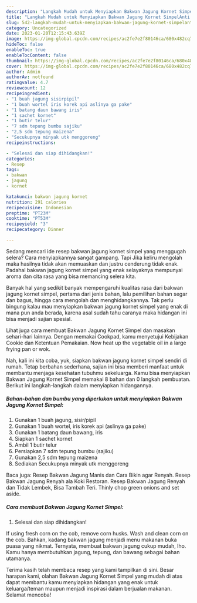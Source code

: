 ```yaml
---
description: "Langkah Mudah untuk Menyiapkan Bakwan Jagung Kornet SimpelAnti Ribet"
title: "Langkah Mudah untuk Menyiapkan Bakwan Jagung Kornet SimpelAnti Ribet"
slug: 542-langkah-mudah-untuk-menyiapkan-bakwan-jagung-kornet-simpelanti-ribet
category: Uncategorized
date: 2023-01-20T12:15:43.639Z
image: https://img-global.cpcdn.com/recipes/ac2fe7e2f80146ca/680x482cq70/bakwan-jagung-kornet-simpel-foto-resep-utama.jpg
hideToc: false
enableToc: true
enableTocContent: false
thumbnail: https://img-global.cpcdn.com/recipes/ac2fe7e2f80146ca/680x482cq70/bakwan-jagung-kornet-simpel-foto-resep-utama.jpg
cover: https://img-global.cpcdn.com/recipes/ac2fe7e2f80146ca/680x482cq70/bakwan-jagung-kornet-simpel-foto-resep-utama.jpg
author: Admin
authorAv: notfound
ratingvalue: 4.7
reviewcount: 12
recipeingredient:
- "1 buah jagung sisirpipil"
- "1 buah wortel iris korek api aslinya ga pake"
- "1 batang daun bawang iris"
- "1 sachet kornet"
- "1 butir telur"
- "7 sdm tepung bumbu sajiku"
- "2,5 sdm tepung maizena"
- "Secukupnya minyak utk menggoreng"
recipeinstructions:

- "Selesai dan siap dihidangkan!"
categories:
- Resep
tags:
- bakwan
- jagung
- kornet

katakunci: bakwan jagung kornet 
nutrition: 291 calories
recipecuisine: Indonesian
preptime: "PT23M"
cooktime: "PT53M"
recipeyield: "3"
recipecategory: Dinner

---
```



Sedang mencari ide resep bakwan jagung kornet simpel yang menggugah selera? Cara menyiapkannya sangat gampang. Tapi Jika keliru mengolah maka hasilnya tidak akan memuaskan dan justru cenderung tidak enak. Padahal bakwan jagung kornet simpel yang enak selayaknya mempunyai aroma dan cita rasa yang bisa memancing selera kita.


Banyak hal yang sedikit banyak mempengaruhi kualitas rasa dari bakwan jagung kornet simpel, pertama dari jenis bahan, lalu pemilihan bahan segar dan bagus, hingga cara mengolah dan menghidangkannya. Tak perlu bingung kalau mau menyiapkan bakwan jagung kornet simpel yang enak di mana pun anda berada, karena asal sudah tahu caranya maka hidangan ini bisa menjadi sajian spesial.

Lihat juga cara membuat Bakwan Jagung Kornet Simpel dan masakan sehari-hari lainnya. Dengan memakai Cookpad, kamu menyetujui Kebijakan Cookie dan Ketentuan Pemakaian. Now heat up the vegetable oil in a large frying pan or wok.


Nah, kali ini kita coba, yuk, siapkan bakwan jagung kornet simpel sendiri di rumah. Tetap berbahan sederhana, sajian ini bisa memberi manfaat untuk membantu menjaga kesehatan tubuhmu sekeluarga. Kamu bisa menyiapkan Bakwan Jagung Kornet Simpel memakai 8 bahan dan 0 langkah pembuatan. Berikut ini langkah-langkah dalam menyiapkan hidangannya.

<!--inarticleads1-->

##### Bahan-bahan dan bumbu yang diperlukan untuk menyiapkan Bakwan Jagung Kornet Simpel:

1. Gunakan 1 buah jagung, sisir/pipil
1. Gunakan 1 buah wortel, iris korek api (aslinya ga pake)
1. Gunakan 1 batang daun bawang, iris
1. Siapkan 1 sachet kornet
1. Ambil 1 butir telur
1. Persiapkan 7 sdm tepung bumbu (sajiku)
1. Gunakan 2,5 sdm tepung maizena
1. Sediakan Secukupnya minyak utk menggoreng


Baca juga: Resep Bakwan Jagung Manis dan Cara Bikin agar Renyah. Resep Bakwan Jagung Renyah ala Koki Restoran. Resep Bakwan Jagung Renyah dan Tidak Lembek, Bisa Tambah Teri. Thinly chop green onions and set aside. 

<!--inarticleads2-->

##### Cara membuat Bakwan Jagung Kornet Simpel:


1. Selesai dan siap dihidangkan!

If using fresh corn on the cob, remove corn husks. Wash and clean corn on the cob. Bahkan, kadang bakwan jagung menjadi menu makanan buka puasa yang nikmat. Ternyata, membuat bakwan jagung cukup mudah, lho. Kamu hanya membutuhkan jagung, tepung, dan bawang sebagai bahan utamanya. 

Terima kasih telah membaca resep yang kami tampilkan di sini. Besar harapan kami, olahan Bakwan Jagung Kornet Simpel yang mudah di atas dapat membantu kamu menyiapkan hidangan yang enak untuk keluarga/teman maupun menjadi inspirasi dalam berjualan makanan. Selamat mencoba!

